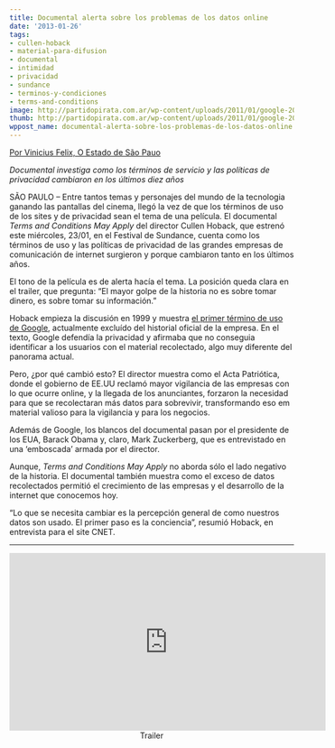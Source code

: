 ```yaml
---
title: Documental alerta sobre los problemas de los datos online
date: '2013-01-26'
tags:
- cullen-hoback
- material-para-difusion
- documental
- intimidad
- privacidad
- sundance
- terminos-y-condiciones
- terms-and-conditions
image: http://partidopirata.com.ar/wp-content/uploads/2011/01/google-2084.jpg
thumb: http://partidopirata.com.ar/wp-content/uploads/2011/01/google-2084-150x150.jpg
wppost_name: documental-alerta-sobre-los-problemas-de-los-datos-online
---
```


<a href="http://blogs.estadao.com.br/link/filme-alerta-para-o-problema-dos-dados-online/" target="_blank">Por Vinicius Felix, O Estado de São Pauo</a>

<em>Documental investiga como los términos de servicio y las políticas de privacidad cambiaron en los últimos diez años</em>

SÃO PAULO – Entre tantos temas y personajes del mundo de la tecnologia ganando las pantallas del cinema, llegó la vez de que los términos de uso de los sites y de privacidad sean el tema de una película. El documental <em>Terms and Conditions May Apply</em> del director Cullen Hoback, que estrenó este miércoles, 23/01, en el Festival de Sundance, cuenta como los términos de uso y las políticas de privacidad de las grandes empresas de comunicación de internet surgieron y porque cambiaron tanto en los últimos años.

El tono de la película es de alerta hacía el tema. La posición queda clara en el trailer, que pregunta: “El mayor golpe de la historia no es sobre tomar dinero, es sobre tomar su información.”

Hoback empieza la discusión en 1999 y muestra <a href="http://web.archive.org/web/19991104020127/http://google.com/privacy.html" target="_blank">el primer término de uso de Google</a>, actualmente excluído del historial oficial de la empresa. En el texto, Google defendía la privacidad y afirmaba que no conseguia identificar a los usuarios con el material recolectado, algo muy diferente del panorama actual.

Pero, ¿por qué cambió esto? El director muestra como el Acta Patriótica, donde el gobierno de EE.UU reclamó mayor vigilancia de las empresas con lo que ocurre online, y la llegada de los anunciantes, forzaron la necesidad para que se recolectaran más datos para sobrevivir, transformando eso em material valioso para la vigilancia y para los negocios.

Además de Google, los blancos del documental pasan por el presidente de los EUA, Barack Obama y, claro, Mark Zuckerberg, que es entrevistado en una ‘emboscada’ armada por el director.

Aunque, <em>Terms and Conditions May Apply</em> no aborda sólo el lado negativo de la historia. El documental también muestra como el exceso de datos recolectados permitió el crecimiento de las empresas y el desarrollo de la internet que conocemos hoy.

“Lo que se necesita cambiar es la percepción general de como nuestros datos son usado. El primer paso es la conciencia”, resumió Hoback, en entrevista para el site CNET.

<hr />

<center>
<iframe src="http://www.youtube.com/embed/hscvm8z13Og" height="315" width="560" allowfullscreen="" frameborder="0"></iframe>
Trailer</center>
